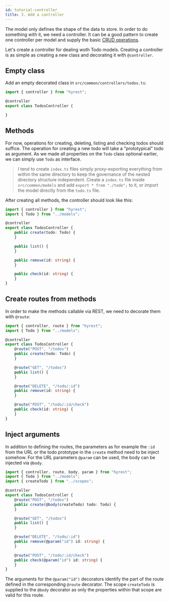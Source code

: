 ```yaml
---
id: tutorial-controller
title: 3. Add a controller
---
```


The model only defines the shape of the data to store. In order to do something with it, we need a controller.
It can be a good pattern to create one controller per model and supply the basic [CRUD operations](https://en.wikipedia.org/wiki/Create,_read,_update_and_delete).

Let's create a controller for dealing woth Todo models. Creating a controller is as simple as creating a new class and decorating it with `@controller`.

## Empty class

Add an empty decorated class in `src/common/controllers/todos.ts`:

```typescript
import { controller } from "hyrest";

@controller
export class TodosController {

}
```

## Methods

For now, operations for creating, deleting, listing and checking todos should suffice.
The operation for creating a new todo will take a "prototypical" todo as argument.
As we made all properties on the `Todo` class optional earlier, we can simply use `Todo` as interface.

> I tend to create `index.ts` files simply proxy-exporting everything from within the same directory to keep the governance of the nested directory structure independent.
> Create a `index.ts` file inside `src/common/models` and add `export * from "./todo";` to it, or import the model directly from the `todo.ts` file.

After creating all methods, the controller should look like this:

```typescript
import { controller } from "hyrest";
import { Todo } from "../models";

@controller
export class TodosController {
    public create(todo: Todo) {
    }

    public list() {
    }

    public remove(id: string) {
    }

    public check(id: string) {
    }
}
```

## Create routes from methods

In order to make the methods callable via REST, we need to decorate them with `@route`:

```typescript
import { controller, route } from "hyrest";
import { Todo } from "../models";

@controller
export class TodosController {
    @route("POST", "/todos")
    public create(todo: Todo) {
    }

    @route("GET", "/todos")
    public list() {
    }

    @route("DELETE", "/todo/:id")
    public remove(id: string) {
    }

    @route("POST", "/todo/:id/check")
    public check(id: string) {
    }
}
```

## Inject arguments

In addition to defining the routes, the parameters as for example the `:id` from the URL or the todo prototype in the `create` method need to be inject somehow.
For the URL parameters `@param` can be used, the body can be injected via `@body`.

```typescript
import { controller, route, body, param } from "hyrest";
import { Todo } from "../models";
import { createTodo } from "../scopes";

@controller
export class TodosController {
    @route("POST", "/todos")
    public create(@body(createTodo) todo: Todo) {
    }

    @route("GET", "/todos")
    public list() {
    }

    @route("DELETE", "/todo/:id")
    public remove(@param("id") id: string) {
    }

    @route("POST", "/todo/:id/check")
    public check(@param("id") id: string) {
    }
}
```

The arguments for the `@param("id")` decorators identify the part of the route defined in the corresponding `@route` decorator.
The scope `createTodo` is supplied to the `@body` decorator as only the properties within that scope are valid for this route.
